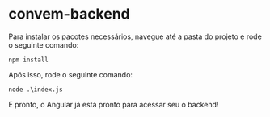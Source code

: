 # convem-backend

Para instalar os pacotes necessários, navegue até a pasta do projeto e rode o seguinte comando:

`npm install`

Após isso, rode o seguinte comando:

`node .\index.js`

E pronto, o Angular já está pronto para acessar seu o backend!
